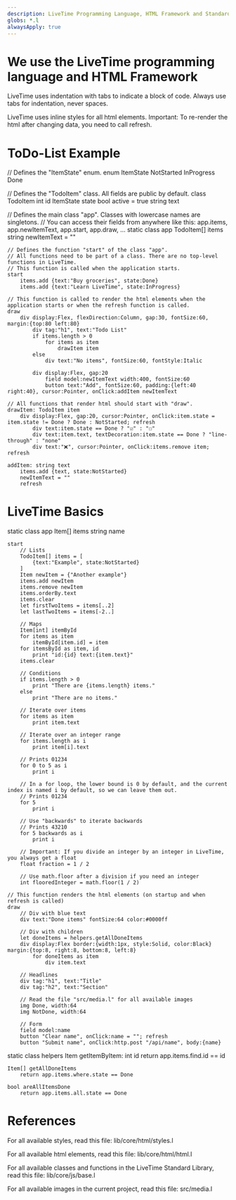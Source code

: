 ```yaml
---
description: LiveTime Programming Language, HTML Framework and Standard Library
globs: *.l
alwaysApply: true
---
```

# We use the LiveTime programming language and HTML Framework
LiveTime uses indentation with tabs to indicate a block of code. Always use tabs for indentation, never spaces. 

LiveTime uses inline styles for all html elements. Important: To re-render the html after changing data, you need to call refresh.

# ToDo-List Example
// Defines the "ItemState" enum.
enum ItemState
	NotStarted
	InProgress
	Done

// Defines the "TodoItem" class. All fields are public by default.
class TodoItem
	int id
	ItemState state
	bool active = true
	string text

// Defines the main class "app". Classes with lowercase names are singletons.
// You can access their fields from anywhere like this: app.items, app.newItemText, app.start, app.draw, ...
static class app
	TodoItem[] items
	string newItemText = ""

	// Defines the function "start" of the class "app".
	// All functions need to be part of a class. There are no top-level functions in LiveTime.
	// This function is called when the application starts.
	start
		items.add {text:"Buy groceries", state:Done}
		items.add {text:"Learn LiveTime", state:InProgress}

	// This function is called to render the html elements when the application starts or when the refresh function is called.
	draw
		div display:Flex, flexDirection:Column, gap:30, fontSize:60, margin:{top:80 left:80}
			div tag:"h1", text:"Todo List"
			if items.length > 0
				for items as item
					drawItem item
			else
				div text:"No items", fontSize:60, fontStyle:Italic

			div display:Flex, gap:20
				field model:newItemText width:400, fontSize:60
				button text:"Add", fontSize:60, padding:{left:40 right:40}, cursor:Pointer, onClick:addItem newItemText

	// All functions that render html should start with "draw".
	drawItem: TodoItem item
		div display:Flex, gap:20, cursor:Pointer, onClick:item.state = item.state != Done ? Done : NotStarted; refresh
			div text:item.state == Done ? "☑" : "☐"
			div text:item.text, textDecoration:item.state == Done ? "line-through" : "none"
			div text:"❌", cursor:Pointer, onClick:items.remove item; refresh

	addItem: string text
		items.add {text, state:NotStarted}
		newItemText = ""
		refresh

# LiveTime Basics
static class app
	Item[] items
	string name

	start
		// Lists
		TodoItem[] items = [
			{text:"Example", state:NotStarted}
		]
		Item newItem = {"Another example"}
		items.add newItem
		items.remove newItem
		items.orderBy.text
		items.clear
		let firstTwoItems = items[..2]
		let lastTwoItems = items[-2..]

		// Maps
		Item[int] itemById
		for items as item
			itemById[item.id] = item
		for itemsById as item, id
			print "id:{id} text:{item.text}"
		items.clear

		// Conditions
		if items.length > 0
			print "There are {items.length} items."
		else
			print "There are no items."

		// Iterate over items
		for items as item
			print item.text

		// Iterate over an integer range
		for items.length as i
			print item[i].text

		// Prints 01234
		for 0 to 5 as i
			print i

		// In a for loop, the lower bound is 0 by default, and the current index is named i by default, so we can leave them out. 
		// Prints 01234
		for 5
			print i

		// Use "backwards" to iterate backwards
		// Prints 43210
		for 5 backwards as i
			print i

		// Important: If you divide an integer by an integer in LiveTime, you always get a float
		float fraction = 1 / 2

		// Use math.floor after a division if you need an integer
		int flooredInteger = math.floor(1 / 2)
		
	// This function renders the html elements (on startup and when refresh is called)
	draw
		// Div with blue text
		div text:"Done items" fontSize:64 color:#0000ff

		// Div with children
		let doneItems = helpers.getAllDoneItems
		div display:Flex border:{width:1px, style:Solid, color:Black} margin:{top:8, right:8, bottom:8, left:8}
			for doneItems as item
				div item.text

		// Headlines
		div tag:"h1", text:"Title"
		div tag:"h2", text:"Section"

		// Read the file "src/media.l" for all available images 
		img Done, width:64
		img NotDone, width:64

		// Form
		field model:name
		button "Clear name", onClick:name = ""; refresh
		button "Submit name", onClick:http.post "/api/name", body:{name}

static class helpers
	Item getItemByItem: int id
		return app.items.find.id == id

	Item[] getAllDoneItems
		return app.items.where.state == Done

	bool areAllItemsDone
		return app.items.all.state == Done

# References
For all available styles, read this file:
lib/core/html/styles.l

For all available html elements, read this file:
lib/core/html/html.l

For all available classes and functions in the LiveTime Standard Library, read this file:
lib/core/js/base.l

For all available images in the current project, read this file:
src/media.l
